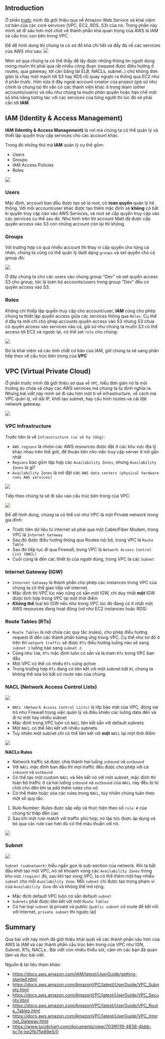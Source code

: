 ## Introduction
Ở phần [trước](https://viblo.asia/p/amazon-web-services-concepts-introduction-to-aws-core-services-yMnKMJxmZ7P) mình đã giới thiệu qua về Amazon Web Service và khái niệm cơ bản của các core services (VPC, EC2, RDS, S3) của nó. Trong phần này mình sẽ đi sâu hơn một chút về thành phần khá quan trọng của AWS là IAM và cấu trúc con bên trong VPC.

Để dễ hình dung thì chúng ta có sơ đồ khá chí tiết và đầy đủ về các services của AWS như sau:
![](https://images.viblo.asia/28902183-adc8-4460-8f11-31a972f2ad7e.png)

Nhìn sơ qua chúng ta có thể thấy để lấy được những thông tin người dùng mong muốn thì phải qua rất nhiều công đoạn (request được điều hướng ở routes, qua gateway, tới cân bằng tải ELB, NACLs, subnet..) chứ không đơn giản là chạy một mạch tới S3 hay RDS rồi quay ngược ra thông qua EC2 như ở phần trước. Hơn nữa ở đây ngoài account creator của project (giả sử như chính là chúng ta) thì vẫn có các thành viên khác ở trong team (other accounts/users) và nếu như chúng ta muốn phân quyền hoặc hạn chế một số khả năng tương tác với các services của từng người thì lúc đó sẽ phải cần tới **IAM**.
## IAM (Identity & Access Management)
**IAM (Identity & Access Management)** là nơi mà chúng ta có thể quản lý và thiết lập quyền truy cập services cho các account khác.

Trong đó những thứ mà **IAM** quản lý cụ thể gồm:
* Users
* Groups
* IAM Access Policies
* Roles

![](https://images.viblo.asia/41d0b1f1-fe73-4688-883d-92686b73f917.png)
### Users
Mặc định, account ban đầu được tạo sẽ là root, có **toàn quyền** quản lý hệ thống. Với mỗi account/user khác được tạo thêm mặc định sẽ **không** có bất kì quyền truy cập nào vào AWS Services, và root sẽ cấp quyền truy cập vào các services cụ thể sau đó. Như hình trên thì account Matt đã được cấp quyền access vào S3 còn những account còn lại thì không.
### Groups
Với trường hợp có quá nhiều account thì thay vì cấp quyền cho từng cá nhân, chúng ta cũng có thể  quản lý dưới dạng `groups` và set quyền cho cả group đó:

![](https://images.viblo.asia/01d5bc7f-ab1c-47ea-9d42-8de4b56d2897.png)

Ở đây chúng ta cho các users vào chung group "Dev" và set quyền access S3 cho group, tức là toàn bộ accounts/users trong group "Dev" đều có quyền access vào S3.
### Roles
Không chỉ thiếp lập quyền truy cập cho account/user, **IAM** cũng cho phép chúng ta thiết lập quyền access giữa các services thông qua `Roles`. Cụ thể ở đây ta mới chỉ cho phép accounts quyền access vào S3 nhưng S3 chưa có quyền access vào services nào cả, giả sử như chúng ta muốn S3 có thể access tới EC2 và ngược lại, có thể set `role` cho chúng:

![](https://images.viblo.asia/28c9457b-6c73-4081-8a28-b7c61540256f.png)

Đó là khái niệm và các tính chất cơ bản của IAM, giờ chúng ta sẽ sang phần tiếp theo về cấu trúc bên trong của **VPC**
## VPC (Virtual Private Cloud)
   Ở phần trước mình đã giới thiệu sơ qua về `VPC`, hiểu đơn giản nó là môi trường ảo chứa và chạy các AWS services mà chúng ta tự định nghĩa ra. Nhưng bài viết này mình sẽ đi sâu hơn một tí về infrastructure, về cách mà VPC quản lý, về dải IP, khởi tạo subnet, hay cấu hình routes và cài đặt network gateway.
   
![](https://images.viblo.asia/5013c66a-3a51-4412-9e5a-e14c9d4c7b40.png)
### VPC Infrastructure
Trước tiên là về `Infrastructure (cơ sở hạ tầng)`:
* `AWS regions` là nhóm các AWS resources được đặt ở các khu vực địa lý khác nhau trên thế giới, để thuận tiên cho việc truy cập server ở nơi gần nhất
* `Regions` bao gồm tập hợp các `Availability Zones`, nhưng `Availability Zones` là gì?
* `Availability Zones` là nơi đặt các `AWS data centers (physical hardware runs AWS services)`

![](https://images.viblo.asia/0ccc47c6-a578-4a59-b8c4-6f2c9ff98eed.png)

Tiếp theo chúng ta sẽ đi sâu vào cấu trúc bên trong của VPC:

![](https://images.viblo.asia/276c4372-d9e2-4ce4-8e47-2b9e684a4f9f.png)

Để dễ hình dung, chúng ta có thể coi như VPC là một Private network trong gia đình:
* Trước tiên dữ liệu từ internet sẽ phải qua một Cable/Fiber Modem, trong VPC là `Internet Gateway`
* Sau đó được điều hướng thông qua Routes nội bộ, trong VPC là `Route Table`
* Sau đó tiếp tục đi qua Firewall, trong VPC là `Network Access Control List (NACL)`
* Cuối cùng là đến các thiết bị của người dùng, trong VPC là các `Subnet`
### Internet Gateway (IGW)
* `Internet Gateway` là thành phần cho phép các instances trong VPC của chúng ta có thể giao tiếp với internet. 
* Mặc định thì VPC lúc nào cũng có sẵn một IGW, chỉ duy nhất **một** IGW được tích hợp trong VPC tại một thời điểm
* **Không thể** loại bỏ IGW nếu như trong VPC lúc đó đang có ít nhất một AWS resources đang hoạt động (vd như EC2 instances hoặc RDS)
### Route Tables (RTs)
* `Route Tables` là nơi chứa các quy tắc (rules), cho phép điều hướng request đi đến các thành phần tương ứng trong VPC. Cụ thể như sơ đồ ở trên thì `network traffic` sẽ được `RTs` điều hướng luồng nào sẽ sang `subnet 1` luồng nào sang `subnet 2`.
* Cũng như `IGW`, `RTs` mặc định luôn có sẵn và là main `RTs` trong VPC ban đầu
* Một VPC có thể có nhiều `RTs` cùng active 
* Trong trường hợp `RTs` đang có liên kết với một subnet bất kì, chúng ta không thể xóa bỏ bất cứ route nào của chúng.
### NACL (Network Access Control Lists)
![](https://images.viblo.asia/dc2886f7-a794-4adc-ac8d-d3632e69d99b.PNG)

* `NACL (Network Access Control Lists)` là lớp bảo mật của VPC, đóng vai trò như Firewall trong việc quản lý và điều khiển các luồng data đến và đi từ một hay nhiều subnet
* Mặc định trong VPC luôn có `NACL` liên kết sẵn với default subnets
* Một `NACL` có thể liên kết với nhiều subnets
* Tuy nhiên một subnet chỉ có thể liên kết với **một** `NACL` tại một thời điểm

![](https://images.viblo.asia/e6176bd8-bda3-48cd-b8be-206b33ce2f2d.PNG)

**NACLs Rules**
* Network traffic sẽ được chia thành hai luồng `inbound` và `outbound`
* Với `NACL` mặc định ban đầu thì mọi traffic đều được cho phép với cả `inbound` và `outbound`
* Có thể tạo một custom `NACL` và liên kết nó với một subnet, mặc định thì toàn bộ traffic ở cả hai luồng `inbound` và `outbound` của `NACL` này đều bị từ chối cho đến khi ta add thêm rules cho nó
* Có thể thêm hoặc xóa các rules trong `NACL`, tuy nhiên chúng tuân theo một số quy tắc:
1. Rule Number: Rules được sắp xếp và thực hiện theo số `rule #` của chúng từ thấp đến cao
2. Sau khi một rule match với traffic phù hợp, nó lập tức được áp dụng và bỏ qua các rule cao hơn dù có thể mâu thuẫn với nó.

![](https://images.viblo.asia/880789a5-42f2-4b73-adb4-5e5644ba32ef.PNG)

### Subnet

![](https://images.viblo.asia/f4e12085-6102-4191-8199-65a9b80b7cf7.PNG)

`Subnet (subnetwork)` hiểu ngắn gọn là sub-section của network. Khi ta bắt đầu khởi tạo một VPC, nó sẽ khoanh vùng các `Availability Zones` trong khu vực `(region)` đó, sau khi tạo xong VPC, ta có thể thêm một hay nhiều `subnet` cho mỗi `Availability Zone`. Mỗi `subnet` chỉ được tạo trong phạm vi của `Availability Zone` đó và không thể mở rộng.
* Mặc định default VPC luôn có sẵn default `subnet`
* `Subnets` phải được liên kết với một `Route Tables`
* Có hai loại `subnet` là private và public (`public subnet` có route để kết nối với Internet, `private subnet` thì ngược lại)
## Summary
Qua bài viết này mình đã giới thiệu khái quát về các thành phần sâu hơn của AWS là IAM và các thành phần cấu trúc bên trong của VPC như IGN, Subnet, RTs, NACLs.. Bài viết còn nhiều thiếu sót, cảm ơn các bạn đã quan tâm và đọc bài viết.

Nguồn & tài liệu tham khảo:
* https://docs.aws.amazon.com/IAM/latest/UserGuide/getting-started.html
* https://docs.aws.amazon.com/AmazonVPC/latest/UserGuide/VPC_Subnets.html
* https://docs.aws.amazon.com/AmazonVPC/latest/UserGuide/VPC_Security.html
* https://docs.aws.amazon.com/AmazonVPC/latest/UserGuide/VPC_Route_Tables.html
* https://docs.aws.amazon.com/AmazonVPC/latest/UserGuide/VPC_Internet_Gateway.html
* https://www.lucidchart.com/documents/view/703f6119-4838-4bbb-bc7e-be2fb75e89e5/0